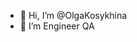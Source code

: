 - 👋 Hi, I’m @OlgaKosykhina
- 👀 I’m Engineer QA

<!---
OlgaKosykhina/OlgaKosykhina is a ✨ special ✨ repository because its `README.md` (this file) appears on your GitHub profile.
You can click the Preview link to take a look at your changes.
--->
